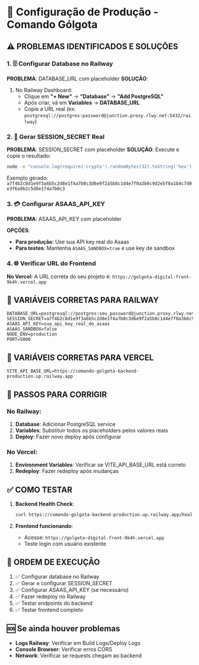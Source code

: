 # 🚀 Configuração de Produção - Comando Gólgota

## ⚠️ PROBLEMAS IDENTIFICADOS E SOLUÇÕES

### 1. 🗄️ **Configurar Database no Railway**

**PROBLEMA**: DATABASE_URL com placeholder
**SOLUÇÃO**:
1. No Railway Dashboard:
   - Clique em **"+ New"** → **"Database"** → **"Add PostgreSQL"**
   - Após criar, vá em **Variables** → **DATABASE_URL**
   - Copie a URL real (ex: `postgresql://postgres:password@junction.proxy.rlwy.net:5432/railway`)

### 2. 🔐 **Gerar SESSION_SECRET Real**

**PROBLEMA**: SESSION_SECRET com placeholder
**SOLUÇÃO**: Execute e copie o resultado:
```bash
node -e "console.log(require('crypto').randomBytes(32).toString('hex'))"
```
Exemplo gerado: `a7f4b2c8d1e9f3a6b5c2d8e1f4a7b0c3d6e9f2a5b8c1d4e7f0a3b6c9d2e5f8a1b4c7d0e3f6a9b2c5d8e1f4a7b0c3`

### 3. 💳 **Configurar ASAAS_API_KEY**

**PROBLEMA**: ASAAS_API_KEY com placeholder

**OPÇÕES**:
- **Para produção**: Use sua API key real do Asaas
- **Para testes**: Mantenha `ASAAS_SANDBOX=true` e use key de sandbox

### 4. 🌐 **Verificar URL do Frontend**

**No Vercel**: A URL correta do seu projeto é:
`https://golgota-digital-front-9k4h.vercel.app`

## 📝 **VARIÁVEIS CORRETAS PARA RAILWAY**

```env
DATABASE_URL=postgresql://postgres:seu_password@junction.proxy.rlwy.net:5432/railway
SESSION_SECRET=a7f4b2c8d1e9f3a6b5c2d8e1f4a7b0c3d6e9f2a5b8c1d4e7f0a3b6c9d2e5f8a1b4c7d0e3f6a9b2c5d8e1f4a7b0c3
ASAAS_API_KEY=sua_api_key_real_do_asaas
ASAAS_SANDBOX=false
NODE_ENV=production
PORT=5000
```

## 📝 **VARIÁVEIS CORRETAS PARA VERCEL**

```env
VITE_API_BASE_URL=https://comando-golgota-backend-production.up.railway.app
```

## 🔧 **PASSOS PARA CORRIGIR**

### **No Railway:**
1. **Database**: Adicionar PostgreSQL service
2. **Variables**: Substituir todos os placeholders pelos valores reais
3. **Deploy**: Fazer novo deploy após configurar

### **No Vercel:**
1. **Environment Variables**: Verificar se VITE_API_BASE_URL está correto
2. **Redeploy**: Fazer redeploy após mudanças

## ✅ **COMO TESTAR**

1. **Backend Health Check**:
   ```bash
   curl https://comando-golgota-backend-production.up.railway.app/health
   ```

2. **Frontend funcionando**:
   - Acesse: `https://golgota-digital-front-9k4h.vercel.app`
   - Teste login com usuário existente

## 🎯 **ORDEM DE EXECUÇÃO**

1. ✅ Configurar database no Railway
2. ✅ Gerar e configurar SESSION_SECRET
3. ✅ Configurar ASAAS_API_KEY (se necessário)
4. ✅ Fazer redeploy no Railway
5. ✅ Testar endpoints do backend
6. ✅ Testar frontend completo

## 🆘 **Se ainda houver problemas**

- **Logs Railway**: Verificar em Build Logs/Deploy Logs
- **Console Browser**: Verificar erros CORS
- **Network**: Verificar se requests chegam ao backend